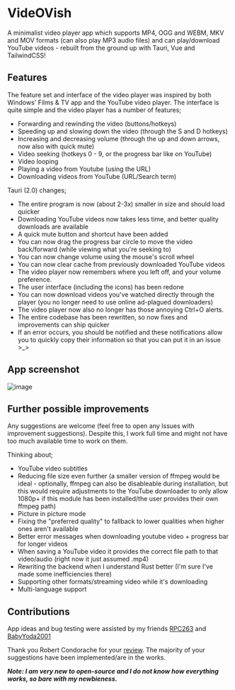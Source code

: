 # VideOVish

A minimalist video player app which supports MP4, OGG and WEBM, MKV and MOV formats (can also play MP3 audio files) and can play/download YouTube videos - rebuilt from the ground up with Tauri, Vue and TailwindCSS!

## Features

The feature set and interface of the video player was inspired by both Windows' Films & TV app and the YouTube video player. The interface is quite simple and the video player has a number of features;

- Forwarding and rewinding the video (buttons/hotkeys)
- Speeding up and slowing down the video (through the S and D hotkeys)
- Increasing and decreasing volume (through the up and down arrows, now also with quick mute)
- Video seeking (hotkeys 0 - 9, or the progress bar like on YouTube)
- Video looping
- Playing a video from Youtube (using the URL)
- Downloading videos from YouTube (URL/Search term)

Tauri (2.0) changes;

- The entire program is now (about 2-3x) smaller in size and should load quicker
- Downloading YouTube videos now takes less time, and better quality downloads are available
- A quick mute button and shortcut have been added
- You can now drag the progress bar circle to move the video back/forward (while viewing what you're seeking to)
- You can now change volume using the mouse's scroll wheel
- You can now clear cache from previously downloaded YouTube videos
- The video player now remembers where you left off, and your volume preference.
- The user interface (including the icons) has been redone
- You can now download videos you've watched directly through the player (you no longer need to use online ad-plagued downloaders)
- The video player now also no longer has those annoying Ctrl+O alerts.
- The entire codebase has been rewritten, so now fixes and improvements can ship quicker
- If an error occurs, you should be notified and these notifications allow you to quickly copy their information so that you can put it in an issue >_>

## App screenshot

![image](https://user-images.githubusercontent.com/35971384/208214326-63067413-8acc-4e0b-b727-5fb9f56456bc.png)

## Further possible improvements

Any suggestions are welcome (feel free to open any Issues with improvement suggestions). Despite this, I work full time and might not have too much available time to work on them.

Thinking about;

- YouTube video subtitles
- Reducing file size even further (a smaller version of ffmpeg would be ideal - optionally, ffmpeg can also be disableable during installation, but this would require adjustments to the YouTube downloader to only allow 1080p+ if this module has been installed/the user provides their own ffmpeg path)
- Picture in picture mode
- Fixing the "preferred quality" to fallback to lower qualities when higher ones aren't available
- Better error messages when downloading youtube video + progress bar for longer videos
- When saving a YouTube video it provides the correct file path to that video/audio (right now it just assumed .mp4)
- Rewriting the backend when I understand Rust better (I'm sure I've made some inefficiencies there)
- Supporting other formats/streaming video while it's downloading
- Multi-language support

## Contributions

App ideas and bug testing were assisted by my friends [RPC263](https://www.youtube.com/channel/UCSeiYh0FIlEvGGxT49LK2ew) and [BabyYoda2001](https://github.com/BabyYoda2001) 

Thank you Robert Condorache for your [review](https://www.softpedia.com/get/Multimedia/Video/Video-Players/VideOVish.shtml). The majority of your suggestions have been implemented/are in the works.

***Note: I am very new to open-source and I do not know how everything works, so bare with my newbieness.***
